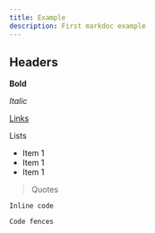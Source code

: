 ```yaml
---
title: Example
description: First markdoc example
---
```


## Headers

**Bold**

_Italic_

[Links](https://github.com/notiz-dev/ngx-markdoc)

Lists

- Item 1
- Item 1
- Item 1

> Quotes

`Inline code`

```
Code fences
```